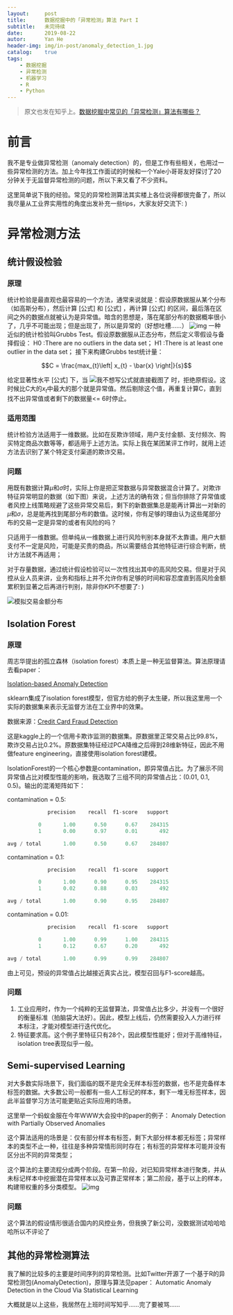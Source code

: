 ```yaml
---
layout:     post
title:      数据挖掘中的「异常检测」算法 Part I
subtitle:   未完待续
date:       2019-08-22
autor:      Yan He
header-img: img/in-post/anomaly_detection_1.jpg
catalog:    true
tags:
    - 数据挖掘
    - 异常检测
    - 机器学习
    - R
    - Python
---
```


> 原文也发在知乎上。[数据挖掘中常见的「异常检测」算法有哪些？](https://www.zhihu.com/question/280696035/answer/417665007)

# 前言

我不是专业做异常检测（anomaly detection）的，但是工作有些相关，也用过一些异常检测的方法。加上今年找工作面试的时候和一个Yale小哥哥友好探讨了20分钟关于无监督异常检测的问题，所以下来又看了不少资料。

这里简单说下我的经验。常见的异常检测算法其实楼上各位说得都很完备了，所以我尽量从工业界实用性的角度出发补充一些tips，大家友好交流下: )

# 异常检测方法
## 统计假设检验
### 原理
统计检验是最直观也最容易的一个方法，通常来说就是：假设原数据服从某个分布（如高斯分布），然后计算 [公式] 和 [公式] ，再计算 [公式] 的区间，最后落在区间之外的数据点就被认为是异常值。暗含的思想是，落在尾部分布的数据概率很小了，几乎不可能出现；但是出现了，所以是异常的（好想吐槽……）
![img](https://pic2.zhimg.com/80/v2-e330b934a6d1f401b6d537166594a8be_hd.jpg)
一种近似的统计检验叫Grubbs Test。假设原数据服从正态分布，然后定义零假设与备择假设：
H0 :There are no outliers in the data set；
H1 :There is at least one outlier in the data set；
接下来构建Grubbs test统计量：

$$C = \frac{max_{t}\left| x_{t} - \bar{x} \right|}{s}$$

给定显著性水平 [公式] 下，当
![我不想写公式就直接截图了](https://pic4.zhimg.com/50/v2-22881bd9c55dd326968453c8fe8a17a5_b.jpg)
时，拒绝原假设。这时候比C大的$x_{t}$中最大的那个就是异常值。然后剔除这个值，再重复计算C，直到找不出异常值或者剩下的数据量<= 6时停止。

### 适用范围
统计检验方法适用于一维数据。比如在反欺诈领域，用户支付金额、支付频次、购买特定商品次数等等，都适用于上述方法。实际上我在某团某评工作时，就用上述方法去识别了某个特定支付渠道的欺诈交易。

### 问题

用既有数据计算$\mu$和$\sigma$时，实际上你是把正常数据与异常数据混合计算了。对欺诈特征异常明显的数据（如下图）来说，上述方法的确有效；但当你排除了异常值或者风控上线策略规避了这些异常交易后，剩下的新数据集总是能再计算出一对新的$\mu$和$\sigma$，总是能再找到尾部分布的数值。这时候，你有足够的理由认为这些尾部分布的交易一定是异常的或者有风险的吗？

只适用于一维数据。但单纯从一维数据上进行风险判别本身就不太靠谱。用户大额支付不一定是风险，可能是买贵的商品，所以需要结合其他特征进行综合判断，统计方法就不再适用；

对于存量数据，通过统计假设检验可以一次性找出其中的高风险交易。但是对于风控从业人员来讲，业务和指标上并不允许你有足够的时间和容忍度直到高风险金额累积到显著之后再进行判别，除非你KPI不想要了: )

![模拟交易金额分布](https://pic3.zhimg.com/50/v2-61682ecf434605929ab057e750260a29_b.jpg)

## Isolation Forest
### 原理
周志华提出的孤立森林（isolation forest）本质上是一种无监督算法。算法原理请去看paper：

[Isolation-based Anomaly Detection](https://cs.nju.edu.cn/zhouzh/zhouzh.files/publication/tkdd11.pdf)

sklearn集成了isolation forest模型，但官方给的例子太生硬，所以我这里用一个实际的数据集来表示无监督方法在工业界中的效果。

数据来源：[Credit Card Fraud Detection](https://www.kaggle.com/mlg-ulb/creditcardfraud)

这是kaggle上的一个信用卡欺诈监测的数据集。原数据里正常交易占比99.8%，欺诈交易占比0.2%。原数据集特征经过PCA降维之后得到28维新特征，因此不用做feature engineering，直接使用isolation forest建模。

IsolationForest的一个核心参数是contamination，即异常值占比。为了展示不同异常值占比对模型性能的影响，我选取了三组不同的异常值占比：(0.01, 0.1, 0.5)。输出的混淆矩阵如下：

contamination = 0.5:
```py
             precision    recall  f1-score   support

          0       1.00      0.50      0.67    284315
          1       0.00      0.97      0.01       492

avg / total       1.00      0.50      0.67    284807
```

contamination = 0.1:
```py
             precision    recall  f1-score   support

          0       1.00      0.90      0.95    284315
          1       0.02      0.88      0.03       492

avg / total       1.00      0.90      0.95    284807
```

contamination = 0.01:
```py
             precision    recall  f1-score   support

          0       1.00      0.99      1.00    284315
          1       0.12      0.67      0.20       492

avg / total       1.00      0.99      0.99    284807
```

由上可见，预设的异常值占比越接近真实占比，模型召回与F1-score越高。

### 问题

1. 工业应用时，作为一个纯粹的无监督算法，异常值占比多少，并没有一个很好的衡量标准（拍脑袋大法好）。因此，模型上线后，仍然需要投入人力进行样本标注，才能对模型进行迭代优化。
2. 特征要求高。这个例子里特征只有28个，因此模型性能好；但对于高维特征，isolation tree表现似乎一般。

## Semi-supervised Learning
对大多数实际场景下，我们面临的既不是完全无样本标签的数据，也不是完备样本标签的数据。大多数公司一般都有一些人工标记的样本，剩下一堆无标签样本，因此半监督学习方法可能更贴近实际应用的场景。

这里举一个蚂蚁金服在今年WWW大会投中的paper的例子： Anomaly Detection with Partially Observed Anomalies

这个算法适用的场景是：仅有部分样本有标签，剩下大部分样本都无标签；异常样本的类型不止一种，往往是多种异常情形同时存在；有标签的异常样本可能并没有区分出不同的异常类型；

这个算法的主要流程分成两个阶段。在第一阶段，对已知异常样本进行聚类，并从未标记样本中挖掘潜在异常样本以及可靠正常样本；第二阶段，基于以上的样本，构建带权重的多分类模型。
![img](https://pic4.zhimg.com/50/v2-2166dc2beaedae84808bb222931a02a1_b.jpg)

### 问题

这个算法的假设情形很适合国内的风控业务，但我换了新公司，没数据测试哈哈哈哈所以不评论了

## 其他的异常检测算法
我了解的比较多的主要是时间序列的异常检测。比如Twitter开源了一个基于R的异常检测包(AnomalyDetection)，原理与算法见paper： Automatic Anomaly Detection in the Cloud Via Statistical Learning

大概就是以上这些，我居然在上班时间写知乎……完了要被骂……
